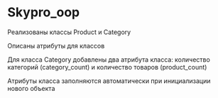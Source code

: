 # Skypro_oop
Реализованы классы Product и Category

Описаны атрибуты для классов

Для класса Category добавлены два атрибута класса: количество категорий (category_count) и количество товаров (product_count)

Атрибуты класса заполняются автоматически при инициализации нового объекта
